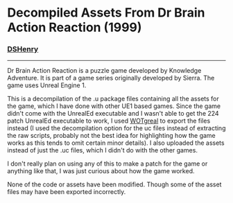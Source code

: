 # Decompiled Assets From Dr Brain Action Reaction (1999)

### [DSHenry](https://linktr.ee/Sir_Henricus)

---

Dr Brain Action Reaction is a puzzle game developed by Knowledge Adventure. It is part of a game series originally developed by Sierra. The game uses Unreal Engine 1.

This is a decompilation of the .u package files containing all the assets for the game, which I have done with other UE1 based games. Since the game didn't come with the UnrealEd executable and I wasn't able to get the 224 patch UnrealEd executable to work, I used [WOTgreal](https://ut99.org/ut99.org/viewtopic.php?t=14963) to export the files instead (I used the decompilation option for the uc files instead of extracting the raw scripts, probably not the best idea for highlighting how the game works as this tends to omit certain minor details). I also uploaded the assets instead of just the .uc files, which I didn't do with the other games. 

I don't really plan on using any of this to make a patch for the game or anything like that, I was just curious about how the game worked.

None of the code or assets have been modified. Though some of the asset files may have been exported incorrectly.
